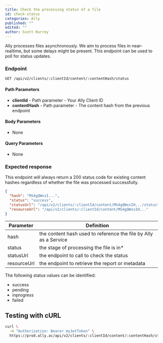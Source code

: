 ```yaml
---
title: Check the processing status of a file
id: check-status
categories: Ally
published: ""
edited: ""
author: Scott Hurrey
---
```

<VersioningTracker frontMatter={frontMatter}/>

Ally processes files asynchronously. We aim to process files in near-realtime, but some delays might be present. This endpoint can be used to poll for status updates.

### Endpoint

```http
GET /api/v2/clients/:clientId/content/:contentHash/status
```

#### Path Parameters

- **clientId** - Path parameter - Your Ally Client ID
- **contentHash** - Path parameter - The content hash from the previous endpoint

#### Body Parameters

- None

#### Query Parameters

- None

### Expected response

This endpoint will always return a 200 status code for existing content hashes regardless of whether the file was processed successfully.

```json
{
  "hash": "MS4gQWxsI...",
  "status": "success",
  "statusUrl": "/api/v2/clients/:clientId/content/MS4gQWxsIH.../status",
  "resourceUrl": "/api/v2/clients/:clientId/content/MS4gQWxsIH..."
}
```

| Parameter   | Definition                                                       |
| ----------- | ---------------------------------------------------------------- |
| hash        | the content hash used to reference the file by Ally as a Service |
| status      | the stage of processing the file is in\*                         |
| statusUrl   | the endpoint to call to check the status                         |
| resourceUrl | the endpoint to retrieve the report or metadata                  |

The following status values can be identified:

- success
- pending
- inprogress
- failed

## Testing with cURL

```bash
curl \
  -H "Authorization: Bearer myJwtToken" \
  https://prod.ally.ac/api/v2/clients/:clientId/content/:contentHash/status
```
<AuthorBox frontMatter={frontMatter}/>
